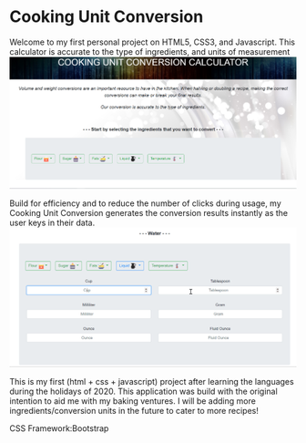 # Cooking Unit Conversion
 Welcome to my first personal project on HTML5, CSS3, and Javascript. 
 This calculator is accurate to the type of ingredients, and units of measurement
![](images/CookingUnitConversion.png)

Build for efficiency and to reduce the number of clicks during usage, my Cooking Unit Conversion generates the conversion results instantly as the user keys in their data. 
![](images/CookingUnitConversionApplication.gif)



This is my first (html + css + javascript) project after learning the languages during the holidays of 2020. This application was build with the original intention to aid me with my baking ventures. I will be adding more ingredients/conversion units in the future to cater to more recipes! 

CSS Framework:Bootstrap
